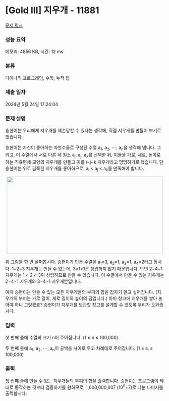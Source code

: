 # [Gold III] 지우개 - 11881 

[문제 링크](https://www.acmicpc.net/problem/11881) 

### 성능 요약

메모리: 4856 KB, 시간: 12 ms

### 분류

다이나믹 프로그래밍, 수학, 누적 합

### 제출 일자

2024년 5월 24일 17:24:04

### 문제 설명

<p>승현이는 우리에게 지우개를 훼손당할 수 있다는 생각에, 직접 지우개를 만들어 보기로 했습니다.</p>

<p>승현이는 자신이 좋아하는 자연수들로 구성된 수열 a<sub>1</sub>, a<sub>2</sub>, ⋯, a<sub>n</sub>을 생각해 냅니다. 그리고, 이 수열에서 서로 다른 세 원소 a<sub>i</sub>, a<sub>j</sub>, a<sub>k</sub>를 선택한 뒤, 이들을 가로, 세로, 높이로 하는 직육면체 모양의 지우개를 만들고 이를 i−j−k 지우개라고 명명하기로 했습니다. 단 승현이는 위로 길쭉한 지우개를 좋아하므로, a<sub>i</sub> < a<sub>j</sub> < a<sub>k</sub>를 만족해야 합니다.</p>

<p style="text-align: center;"><img alt="" src="https://onlinejudgeimages.s3-ap-northeast-1.amazonaws.com/problem/11881/1.png" style="height:245px; line-height:20.8px; opacity:0.9; text-align:center; width:494px"></p>

<p>위 그림을 한 번 살펴봅시다. 승현이가 만든 수열을 a<sub>1</sub>=3, a<sub>2</sub>=1, a<sub>3</sub>=1, a<sub>4</sub>=2라고 둡시다. 1−2−3 지우개는 만들 수 없는데, 3<1<1은 성립하지 않기 때문입니다. 반면 2−4−1 지우개는 1 < 2 < 3이 성립하므로 만들 수 있습니다. 이 수열에서 만들 수 있는 지우개는 2−4−1 지우개와 3−4−1 지우개뿐입니다.</p>

<p>이때 승현이는 만들 수 있는 모든 지우개들의 부피의 합을 갑자기 알고 싶어집니다. (지우개의 부피는 가로 길이, 세로 길이와 높이의 곱입니다.) 아마 창고에 지우개를 쌓아 놓아야 하니 그렇겠죠? 승현이가 지우개를 보관할 창고를 설계할 수 있도록 우리가 도와줍시다.</p>

### 입력 

 <p>첫 번째 줄에 수열의 크기 n이 주어집니다. (1 ≤ n ≤ 100,000)</p>

<p>두 번째 줄에 a<sub>1</sub>, a<sub>2</sub>, ⋯, a<sub>n</sub>이 공백을 사이로 두고 차례대로 주어집니다. (1 ≤ a<sub>i</sub> ≤ 100,000)</p>

### 출력 

 <p>첫 번째 줄에 만들 수 있는 지우개들의 부피의 합을 출력합니다. 승현이는 프로그램이 제대로 동작하는 것부터 검증하기를 원하므로, 1,000,000,007 (10<sup>9</sup>+7)로 나눈 나머지를 출력합시다.</p>

